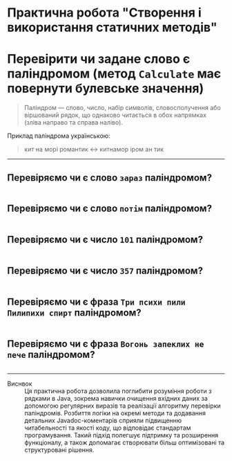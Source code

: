 # Практична робота "Створення і використання статичних методів"
# Перевірити чи задане слово є паліндромом (метод ```Calculate``` має повернути булевське значення)

> Паліндром — слово, число, набір символів, словосполучення або віршований рядок, що однаково читається в обох напрямках (зліва направо та справа наліво).

Приклад паліндрома українською:
> кит на морі романтик ↔ китнамор іром ан тик
___
## Перевіряємо чи є слово ```зараз``` паліндромом?
> ![]()

## Перевіряємо чи є слово ```потім``` паліндромом?
> ![]()

## Перевіряємо чи є число ```101``` паліндромом?
> ![]()

## Перевіряємо чи є число ```357``` паліндромом?
> ![]()

## Перевіряємо чи є фраза ```Три психи пили Пилипихи спирт``` паліндромом?
> ![]()

## Перевіряємо чи є фраза ```Вогонь запеклих не пече``` паліндромом?
> ![]()
___
<dl>
  <dt>Виснвок </dt>
  <dd>Ця практична робота дозволила поглибити розуміння роботи з рядками в Java, зокрема навички очищення вхідних даних за допомогою регулярних виразів та реалізації алгоритму перевірки паліндромів. Розбиття логіки на окремі методи та додавання детальних Javadoc-коментарів сприяли підвищенню читабельності та якості коду, що відповідає стандартам програмування. Такий підхід полегшує підтримку та розширення функціоналу, а також допомагає створювати більш оптимізовані та структуровані рішення.</dd>
</dl>